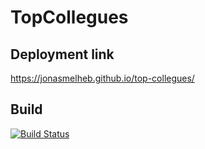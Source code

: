 # TopCollegues

## Deployment link

https://jonasmelheb.github.io/top-collegues/

## Build

[![Build Status](https://travis-ci.com/jonasmelheb/top-collegues.svg?branch=main)](https://travis-ci.com/jonasmelheb/top-collegues)
